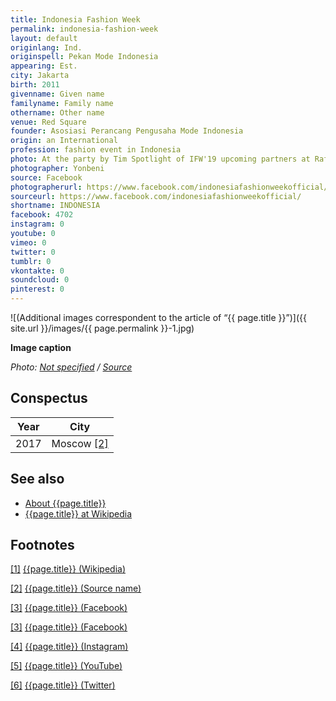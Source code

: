 ```yaml
---
title: Indonesia Fashion Week
permalink: indonesia-fashion-week
layout: default
originlang: Ind.
originspell: Pekan Mode Indonesia
appearing: Est.
city: Jakarta
birth: 2011
givenname: Given name
familyname: Family name
othername: Other name
venue: Red Square
founder: Asosiasi Perancang Pengusaha Mode Indonesia
origin: an International
profession: fashion event in Indonesia
photo: At the party by Tim Spotlight of IFW'19 upcoming partners at Raffles Hotel Jakarta
photographer: Yonbeni
source: Facebook
photographerurl: https://www.facebook.com/indonesiafashionweekofficial/
sourceurl: https://www.facebook.com/indonesiafashionweekofficial/
shortname: INDONESIA
facebook: 4702
instagram: 0
youtube: 0
vimeo: 0
twitter: 0
tumblr: 0
vkontakte: 0
soundcloud: 0
pinterest: 0
---
```



![(Additional images correspondent to the article of “{{ page.title }}”)]({{ site.url }}/images/{{ page.permalink }}-1.jpg)

**Image caption**

*Photo: [Not specified](index) / [Source](index)*

## Сonspectus

|Year|City|
|-|-|
|2017|Moscow <span id="a2">[\[2\]](#f2)</span>|

## See also

+ [About {{page.title}}](index)
+ [{{page.title}} at Wikipedia](index)

## Footnotes

[[1]](#a1) <span id="f1"></span> [{{page.title}} (Wikipedia)](index)

[[2]](#a2) <span id="f2"></span> [{{page.title}} (Source name)](index)

[[3]](#a3) <span id="f3"></span> [{{page.title}} (Facebook)](index)

[[3]](#a3) <span id="f3"></span> [{{page.title}} (Facebook)](index)

[[4]](#a4) <span id="f4"></span> [{{page.title}} (Instagram)](index)

[[5]](#a5) <span id="f5"></span> [{{page.title}} (YouTube)](index)

[[6]](#a6) <span id="f6"></span> [{{page.title}} (Twitter)](index)
